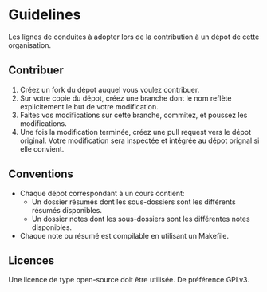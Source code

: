 # Guidelines
Les lignes de conduites à adopter lors de la contribution à un dépot de cette organisation.

## Contribuer
1. Créez un fork du dépot auquel vous voulez contribuer.
2. Sur votre copie du dépot, créez une branche dont le nom reflète explicitement le but de votre modification.
3. Faites vos modifications sur cette branche, commitez, et poussez les modifications.
4. Une fois la modification terminée, créez une pull request vers le dépot original. Votre modification sera inspectée et intégrée au dépot orignal si elle convient.

## Conventions
- Chaque dépot correspondant à un cours contient:
    - Un dossier résumés dont les sous-dossiers sont les différents résumés disponibles.
    - Un dossier notes dont les sous-dossiers sont les différentes notes disponibles.
- Chaque note ou résumé est compilable en utilisant un Makefile.

## Licences
Une licence de type open-source doit être utilisée. De préférence GPLv3.

